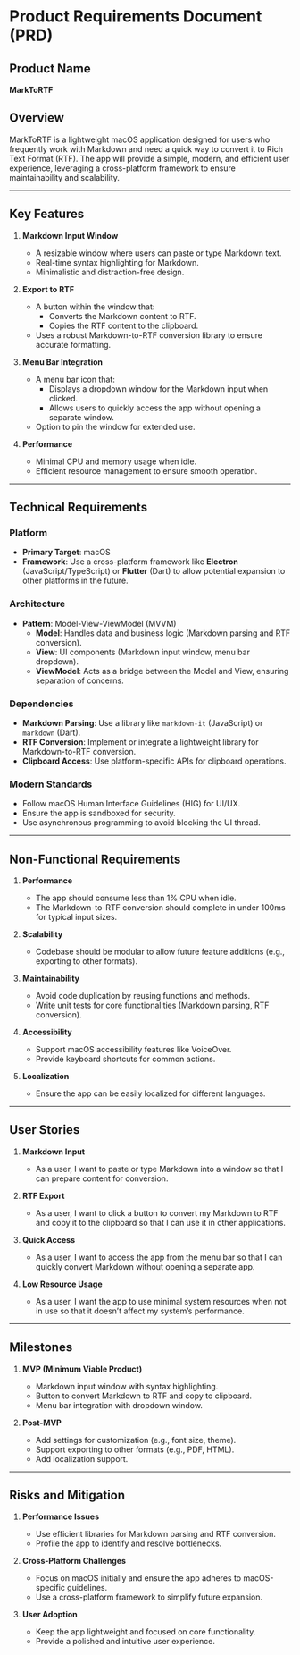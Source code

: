 # Product Requirements Document (PRD)

## Product Name
**MarkToRTF**

## Overview
MarkToRTF is a lightweight macOS application designed for users who frequently work with Markdown and need a quick way to convert it to Rich Text Format (RTF). The app will provide a simple, modern, and efficient user experience, leveraging a cross-platform framework to ensure maintainability and scalability.

---

## Key Features

1. **Markdown Input Window**
   - A resizable window where users can paste or type Markdown text.
   - Real-time syntax highlighting for Markdown.
   - Minimalistic and distraction-free design.

2. **Export to RTF**
   - A button within the window that:
     - Converts the Markdown content to RTF.
     - Copies the RTF content to the clipboard.
   - Uses a robust Markdown-to-RTF conversion library to ensure accurate formatting.

3. **Menu Bar Integration**
   - A menu bar icon that:
     - Displays a dropdown window for the Markdown input when clicked.
     - Allows users to quickly access the app without opening a separate window.
   - Option to pin the window for extended use.

4. **Performance**
   - Minimal CPU and memory usage when idle.
   - Efficient resource management to ensure smooth operation.

---

## Technical Requirements

### Platform
- **Primary Target**: macOS
- **Framework**: Use a cross-platform framework like **Electron** (JavaScript/TypeScript) or **Flutter** (Dart) to allow potential expansion to other platforms in the future.

### Architecture
- **Pattern**: Model-View-ViewModel (MVVM)
  - **Model**: Handles data and business logic (Markdown parsing and RTF conversion).
  - **View**: UI components (Markdown input window, menu bar dropdown).
  - **ViewModel**: Acts as a bridge between the Model and View, ensuring separation of concerns.

### Dependencies
- **Markdown Parsing**: Use a library like `markdown-it` (JavaScript) or `markdown` (Dart).
- **RTF Conversion**: Implement or integrate a lightweight library for Markdown-to-RTF conversion.
- **Clipboard Access**: Use platform-specific APIs for clipboard operations.

### Modern Standards
- Follow macOS Human Interface Guidelines (HIG) for UI/UX.
- Ensure the app is sandboxed for security.
- Use asynchronous programming to avoid blocking the UI thread.

---

## Non-Functional Requirements

1. **Performance**
   - The app should consume less than 1% CPU when idle.
   - The Markdown-to-RTF conversion should complete in under 100ms for typical input sizes.

2. **Scalability**
   - Codebase should be modular to allow future feature additions (e.g., exporting to other formats).

3. **Maintainability**
   - Avoid code duplication by reusing functions and methods.
   - Write unit tests for core functionalities (Markdown parsing, RTF conversion).

4. **Accessibility**
   - Support macOS accessibility features like VoiceOver.
   - Provide keyboard shortcuts for common actions.

5. **Localization**
   - Ensure the app can be easily localized for different languages.

---

## User Stories

1. **Markdown Input**
   - As a user, I want to paste or type Markdown into a window so that I can prepare content for conversion.

2. **RTF Export**
   - As a user, I want to click a button to convert my Markdown to RTF and copy it to the clipboard so that I can use it in other applications.

3. **Quick Access**
   - As a user, I want to access the app from the menu bar so that I can quickly convert Markdown without opening a separate app.

4. **Low Resource Usage**
   - As a user, I want the app to use minimal system resources when not in use so that it doesn’t affect my system’s performance.

---

## Milestones

1. **MVP (Minimum Viable Product)**
   - Markdown input window with syntax highlighting.
   - Button to convert Markdown to RTF and copy to clipboard.
   - Menu bar integration with dropdown window.

2. **Post-MVP**
   - Add settings for customization (e.g., font size, theme).
   - Support exporting to other formats (e.g., PDF, HTML).
   - Add localization support.

---

## Risks and Mitigation

1. **Performance Issues**
   - Use efficient libraries for Markdown parsing and RTF conversion.
   - Profile the app to identify and resolve bottlenecks.

2. **Cross-Platform Challenges**
   - Focus on macOS initially and ensure the app adheres to macOS-specific guidelines.
   - Use a cross-platform framework to simplify future expansion.

3. **User Adoption**
   - Keep the app lightweight and focused on core functionality.
   - Provide a polished and intuitive user experience.
